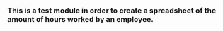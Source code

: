 ### This is a test module in order to create a spreadsheet of the amount of hours worked by an employee.